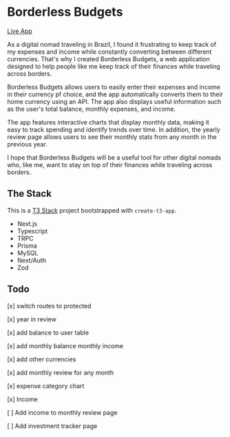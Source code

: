 # Borderless Budgets

[Live App](https://borderless-budgets.josht.art)

As a digital nomad traveling in Brazil, I found it frustrating to keep track of my expenses and income while constantly converting between different currencies. That's why I created Borderless Budgets, a web application designed to help people like me keep track of their finances while traveling across borders.

Borderless Budgets allows users to easily enter their expenses and income in their currency pf choice, and the app automatically converts them to their home currency using an API. The app also displays useful information such as the user's total balance, monthly expenses, and income.

The app features interactive charts that display monthly data, making it easy to track spending and identify trends over time. In addition, the yearly review page allows users to see their monthly stats from any month in the previous year.

I hope that Borderless Budgets will be a useful tool for other digital nomads who, like me, want to stay on top of their finances while traveling across borders.

## The Stack

This is a [T3 Stack](https://create.t3.gg/) project bootstrapped with `create-t3-app`.

- Next.js
- Typescript
- TRPC
- Prisma
- MySQL
- Next/Auth
- Zod

## Todo

[x] switch routes to protected

[x] year in review

[x] add balance to user table

[x] add monthly balance monthly income

[x] add other currencies

[x] add monthly review for any month

[x] expense category chart

[x] Income

[ ] Add income to monthly review page

[ ] Add investment tracker page
